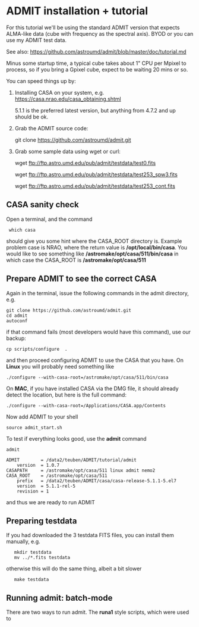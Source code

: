 # ADMIT installation + tutorial

For this tutorial we'll be using the standard ADMIT version that
expects ALMA-like data (cube with frequency as the spectral
axis). BYOD or you can use my ADMIT test data.

See also: https://github.com/astroumd/admit/blob/master/doc/tutorial.md

Minus some startup time, a typical cube takes about 1" CPU per Mpixel
to process, so if you bring a Gpixel cube, expect to be waiting 20
mins or so.

You can speed things up by:

1) Installing CASA on your system, e.g. https://casa.nrao.edu/casa_obtaining.shtml

    5.1.1 is the preferred latest version, but anything from 4.7.2 and up should be ok.
 
2) Grab the ADMIT source code:

   git clone https://github.com/astroumd/admit.git

3) Grab some sample data using wget or curl:

     wget ftp://ftp.astro.umd.edu/pub/admit/testdata/test0.fits

     wget ftp://ftp.astro.umd.edu/pub/admit/testdata/test253_spw3.fits

     wget ftp://ftp.astro.umd.edu/pub/admit/testdata/test253_cont.fits


## CASA sanity check

Open a terminal, and the command

     which casa

should give you some hint where the CASA_ROOT directory is. Example problem case is NRAO, where
the return value is **/opt/local/bin/casa**. You would like to see something like **/astromake/opt/casa/511/bin/casa**
in which case the CASA_ROOT is **/astromake/opt/casa/511**

## Prepare ADMIT to see the correct CASA

Again in the terminal, issue the following commands in the admit directory, e.g.

    git clone https://github.com/astroumd/admit.git
    cd admit
    autoconf

if that command fails (most developers would have this command), use our backup:

    cp scripts/configure  .

and then proceed configuring ADMIT to use the CASA that you have.   On **Linux** you will probably need something like

    ./configure --with-casa-root=/astromake/opt/casa/511/bin/casa

On **MAC**, if you have installed CASA via the DMG file, it should already detect the location, but here is the full command:

    ./configure --with-casa-root=/Applications/CASA.app/Contents

Now add ADMIT to your shell

    source admit_start.sh

To test if everything looks good, use the **admit** command

	admit

   	ADMIT        = /data2/teuben/ADMIT/tutorial/admit
   	    version  = 1.0.7
	CASAPATH     = /astromake/opt/casa/511 linux admit nemo2
	CASA_ROOT    = /astromake/opt/casa/511
	    prefix   = /data2/teuben/ADMIT/casa/casa-release-5.1.1-5.el7
	    version  = 5.1.1-rel-5
	    revision = 1

and thus we are ready to run ADMIT

## Preparing testdata

If you had downloaded the 3 testdata FITS files, you can install them manually, e.g.

       mkdir testdata
       mv ../*.fits testdata

otherwise this will do the same thing, albeit a bit slower

       make testdata


## Running admit: batch-mode


There are two ways to run admit. The **runa1** style scripts, which were used to 
